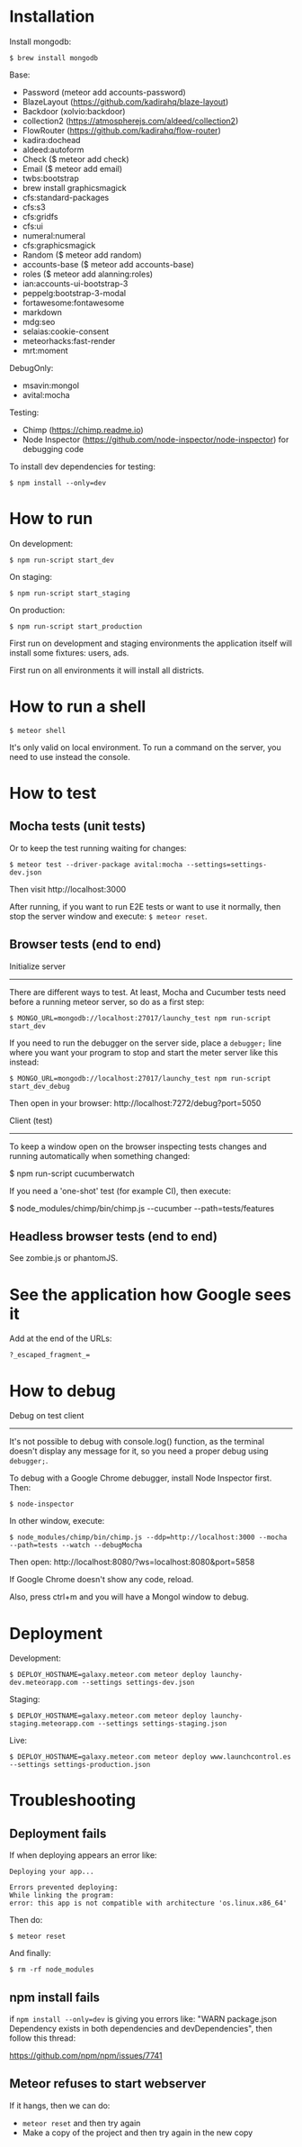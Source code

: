 Installation
============

Install mongodb:

    $ brew install mongodb

Base:
* Password (meteor add accounts-password)
* BlazeLayout (https://github.com/kadirahq/blaze-layout)
* Backdoor (xolvio:backdoor)
* collection2 (https://atmospherejs.com/aldeed/collection2)
* FlowRouter (https://github.com/kadirahq/flow-router)
* kadira:dochead
* aldeed:autoform
* Check ($ meteor add check)
* Email ($ meteor add email)
* twbs:bootstrap
* brew install graphicsmagick
* cfs:standard-packages
* cfs:s3
* cfs:gridfs
* cfs:ui
* numeral:numeral
* cfs:graphicsmagick
* Random ($ meteor add random)
* accounts-base ($ meteor add accounts-base)
* roles ($ meteor add alanning:roles)
* ian:accounts-ui-bootstrap-3
* peppelg:bootstrap-3-modal
* fortawesome:fontawesome
* markdown
* mdg:seo
* selaias:cookie-consent
* meteorhacks:fast-render
* mrt:moment

DebugOnly:
* msavin:mongol
* avital:mocha

Testing:
* Chimp (https://chimp.readme.io)
* Node Inspector (https://github.com/node-inspector/node-inspector)
  for debugging code

To install dev dependencies for testing:

    $ npm install --only=dev


How to run
==========

On development:

    $ npm run-script start_dev

On staging:

    $ npm run-script start_staging

On production:

    $ npm run-script start_production

First run on development and staging environments the application itself will
install some fixtures: users, ads.

First run on all environments it will install all districts.


How to run a shell
==================

    $ meteor shell

It's only valid on local environment. To run a command on the server, you need
to use instead the console.


How to test
===========

Mocha tests (unit tests)
------------------------

Or to keep the test running waiting for changes:

    $ meteor test --driver-package avital:mocha --settings=settings-dev.json

Then visit http://localhost:3000

After running, if you want to run E2E tests or want to use it normally, then
stop the server window and execute: `$ meteor reset`.


Browser tests (end to end)
--------------------------

Initialize server
_________________

There are different ways to test. At least, Mocha and Cucumber tests need
before a running meteor server, so do as a first step:

    $ MONGO_URL=mongodb://localhost:27017/launchy_test npm run-script start_dev

If you need to run the debugger on the server side, place a `debugger;` line
where you want your program to stop and start the meter server like this
instead:

    $ MONGO_URL=mongodb://localhost:27017/launchy_test npm run-script start_dev_debug

Then open in your browser: http://localhost:7272/debug?port=5050


Client (test)
_____________

To keep a window open on the browser inspecting tests changes and running
automatically when something changed:

  $ npm run-script cucumberwatch

If you need a 'one-shot' test (for example CI), then execute:

  $ node_modules/chimp/bin/chimp.js --cucumber --path=tests/features


Headless browser tests (end to end)
-----------------------------------

See zombie.js or phantomJS.


See the application how Google sees it
======================================

Add at the end of the URLs:

`?_escaped_fragment_=`


How to debug
============

Debug on test client
____________________

It's not possible to debug with console.log() function, as the terminal
doesn't display any message for it, so you need a proper debug using
`debugger;`.

To debug with a Google Chrome debugger, install Node Inspector first. Then:

    $ node-inspector

In other window, execute:

    $ node_modules/chimp/bin/chimp.js --ddp=http://localhost:3000 --mocha --path=tests --watch --debugMocha

Then open: http://localhost:8080/?ws=localhost:8080&port=5858

If Google Chrome doesn't show any code, reload.

Also, press ctrl+m and you will have a Mongol window to debug.


Deployment
==========

Development:

    $ DEPLOY_HOSTNAME=galaxy.meteor.com meteor deploy launchy-dev.meteorapp.com --settings settings-dev.json

Staging:

    $ DEPLOY_HOSTNAME=galaxy.meteor.com meteor deploy launchy-staging.meteorapp.com --settings settings-staging.json

Live:

    $ DEPLOY_HOSTNAME=galaxy.meteor.com meteor deploy www.launchcontrol.es --settings settings-production.json


Troubleshooting
===============

Deployment fails
----------------

If when deploying appears an error like:

    Deploying your app...

    Errors prevented deploying:
    While linking the program:
    error: this app is not compatible with architecture 'os.linux.x86_64'

Then do:

    $ meteor reset

And finally:

    $ rm -rf node_modules


npm install fails
-----------------

if `npm install --only=dev` is giving you errors like: "WARN package.json Dependency
exists in both dependencies and devDependencies", then follow this thread:

https://github.com/npm/npm/issues/7741


Meteor refuses to start webserver
---------------------------------

If it hangs, then we can do:
* `meteor reset` and then try again
* Make a copy of the project and then try again in the new copy
